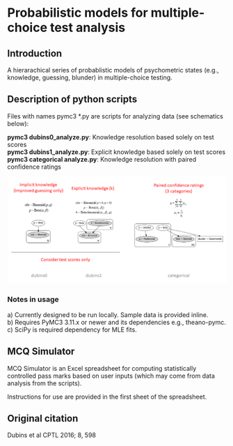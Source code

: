 # Probabilistic models for multiple-choice test analysis

## Introduction

A hierarachical series of probablistic models of psychometric states (e.g., knowledge, guessing, blunder) in multiple-choice testing.

## Description of python scripts

Files with names pymc3 *.py are scripts for analyzing data (see schematics below):

**pymc3 dubins0_analyze.py**: Knowledge resolution based solely on test scores  
**pymc3 dubins1_analyze.py**: Explicit knowledge based solely on test scores  
**pymc3 categorical analyze.py**: Knowledge resolution with paired confidence ratings

![Schematic of the models](./images/models.png?raw=true "Schematic of the models")

### Notes in usage
a) Currently designed to be run locally. Sample data is provided inline.  
b) Requires PyMC3 3.11.x or newer and its dependencies e.g., theano-pymc.  
c) SciPy is required dependency for MLE fits.
  
## MCQ Simulator

MCQ Simulator is an Excel spreadsheet for computing statistically controlled pass marks based on user inputs (which may come from data analysis from the scripts).

Instructions for use are provided in the first sheet of the spreadsheet.

##  Original citation

Dubins et al CPTL 2016; 8, 598
